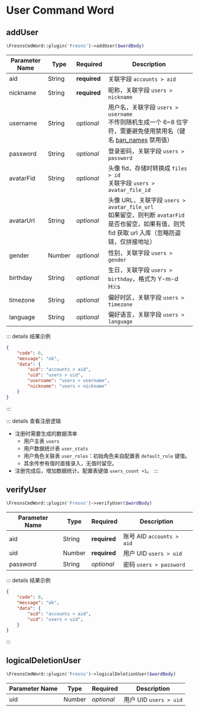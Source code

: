 # User Command Word

## addUser

```php
\FresnsCmdWord::plugin('Fresns')->addUser($wordBody)
```
| Parameter Name | Type | Required | Description |
| --- | --- | --- | --- |
| aid | String | **required** | 关联字段 `accounts > aid` |
| nickname | String | **required** | 昵称，关联字段 `users > nickname` |
| username | String | *optional* | 用户名，关联字段 `users > username`<br>不传则随机生成一个 6~8 位字符，需要避免使用禁用名（键名 [ban_names](../../database/dictionary/ban-names.md) 禁用值） |
| password | String | *optional* | 登录密码，关联字段 `users > password` |
| avatarFid | String | *optional* | 头像 fid，存储时转换成 `files > id`<br>关联字段 `users > avatar_file_id` |
| avatarUrl | String | *optional* | 头像 URL，关联字段 `users > avatar_file_url`<br>如果留空，则判断 `avatarFid` 是否也留空，如果有值，则凭 fid 获取 url 入库（忽略防盗链，仅拼接地址） |
| gender | Number | *optional* | 性别，关联字段 `users > gender` |
| birthday | String | *optional* | 生日，关联字段 `users > birthday`，格式为 Y-m-d H:i:s |
| timezone | String | *optional* | 偏好时区，关联字段 `users > timezone` |
| language | String | *optional* | 偏好语言，关联字段 `users > language` |

::: details 结果示例
```json
{
    "code": 0,
    "message": "ok",
    "data": {
        "aid": "accounts > aid",
        "uid": "users > uid",
        "username": "users > username",
        "nickname": "users > nickname"
    }
}
```
:::

::: details 查看注册逻辑
- 注册时需要生成的数据清单
    - 用户主表 `users`
    - 用户数据统计表 `user_stats`
    - 用户角色关联表 `user_roles`：初始角色来自配置表 `default_role` 键值。
    - 其余传参有值时直接录入，无值时留空。
- 注册完成后，增加数据统计。配置表键值 `users_count +1`。
:::

## verifyUser

```php
\FresnsCmdWord::plugin('Fresns')->verifyUser($wordBody)
```
| Parameter Name | Type | Required | Description |
| --- | --- | --- | --- |
| aid | String | **required** | 账号 AID `accounts > aid` |
| uid | Number | **required** | 用户 UID `users > uid` |
| password | String | *optional* | 密码 `users > password` |

::: details 结果示例
```json
{
    "code": 0,
    "message": "ok",
    "data": {
        "aid": "accounts > aid",
        "uid": "users > uid",
    }
}
```
:::

## logicalDeletionUser

```php
\FresnsCmdWord::plugin('Fresns')->logicalDeletionUser($wordBody)
```
| Parameter Name | Type | Required | Description |
| --- | --- | --- | --- |
| uid | Number | *optional* | 用户 UID `users > uid` |
